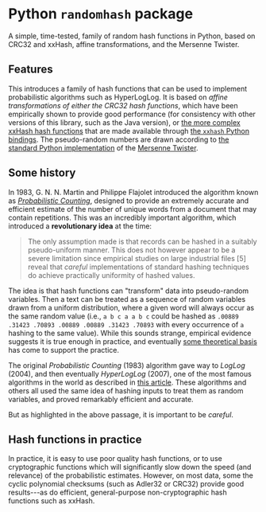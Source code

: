 # Python `randomhash` package

A simple, time-tested, family of random hash functions in Python, based on CRC32
and xxHash, affine transformations, and the Mersenne Twister.

## Features

This introduces a family of hash functions that can be used to implement probabilistic
algorithms such as HyperLogLog. It is based on _affine transformations of either the
CRC32 hash functions_, which have been empirically shown to provide good performance
(for consistency with other versions of this library, such as the Java version), or
[the more complex xxHash hash functions](https://cyan4973.github.io/xxHash/) that are
made available through [the `xxhash` Python bindings](https://github.com/ifduyue/python-xxhash).
The pseudo-random numbers are drawn according to
[the standard Python implementation](https://docs.python.org/3/library/random.html)
of the [Mersenne Twister](http://www.math.sci.hiroshima-u.ac.jp/~m-mat/MT/emt.html).

<!-- NEEDS TO BE REWRITTEN FOR PYTHON VERSION

To try out the hash functions, you can compile and run the example program:

```shell
javac Example.java
java Example
```

This will generate a report, such as the one below, which shows how a hundred
hash functions perform on provided data that appears pseudo-random (note that it
is important when running these audits that the data provide as input be made
of _unique_ elements, even if the hash functions will mainly be used in streaming
algorithms, to project duplicates to the same hashed value):

```
java Example
input: data/unique.txt
number of hash functions: 100
hashing report:
> bucket count: 10
> total values hashed: 1670700
> [ 10.00% 10.03% 10.03%  9.96% 10.01% 10.00%  9.99%  9.98% 10.02%  9.98%  ]
> chi^2 test: 0.000399
> is uniform (with 90% confidence)? true
```

In practice, you can use it this way, by instantiating a family and using the
`hash(String)` method to generate a single hashed value:

```java
import randomhash.RandomHashFamily;

RandomHashFamily rhf = new RandomHashFamily(1);

System.out.print("hello -> ");
System.out.print(rhf.hash("hello"));
```

which will print:

```
hello -> 2852342977
```

and it can also generate several pseudo-random hash values at the same time,
in this case 10, which it will return in an array:

```java
RandomHashFamily rhf = new RandomHashFamily(10);
long[] hashes = rhf.hashes(); // 10 elements
```

-->

## Some history

In 1983, G. N. N. Martin and Philippe Flajolet introduced the algorithm known
as [_Probabilistic Counting_](http://algo.inria.fr/flajolet/Publications/FlMa85.pdf),
designed to provide an extremely accurate and efficient
estimate of the number of unique words from a document that may contain repetitions.
This was an incredibly important algorithm, which introduced a **revolutionary idea**
at the time:

> The only assumption made is that records can be hashed in a suitably pseudo-uniform
> manner. This does not however appear to be a severe limitation since empirical
> studies on large industrial files [5] reveal that _careful_ implementations of
> standard hashing techniques do achieve practically uniformity of hashed values.

The idea is that hash functions can "transform" data into pseudo-random variables.
Then a text can be treated as a sequence of random variables drawn from a uniform
distribution, where a given word will always occur as the same random value (i.e.,
`a b c a a b c` could be hashed as `.00889 .31423 .70893 .00889 .00889 .31423 .70893` with
every occurrence of `a` hashing to the same value). While this sounds strange,
empirical evidence suggests it is true enough in practice, and eventually [some
theoretical basis](https://people.seas.harvard.edu/~salil/research/streamhash-Jun10.pdf)
has come to support the practice.

The original _Probabilistic Counting_ (1983) algorithm gave way to _LogLog_ (2004),
and then eventually _HyperLogLog_ (2007), one of the most famous algorithms in the
world as described in [this article](https://arxiv.org/abs/1805.00612). These algorithms
and others all used the same idea of hashing inputs to treat them as random variables,
and proved remarkably efficient and accurate.

But as highlighted in the above passage, it is important to be _careful_.

## Hash functions in practice

In practice, it is easy to use poor quality hash functions, or to use cryptographic
functions which will significantly slow down the speed (and relevance) of the
probabilistic estimates. However, on most data, some the cyclic polynomial checksums
(such as Adler32 or CRC32) provide good results---as do efficient, general-purpose
non-cryptographic hash functions such as xxHash.
